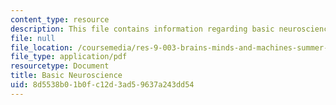 ```yaml
---
content_type: resource
description: This file contains information regarding basic neuroscience.
file: null
file_location: /coursemedia/res-9-003-brains-minds-and-machines-summer-course-summer-2015/8d5538b01b0fc12d3ad59637a243dd54_MITRES_9_003SUM15_tut1.pdf
file_type: application/pdf
resourcetype: Document
title: Basic Neuroscience
uid: 8d5538b0-1b0f-c12d-3ad5-9637a243dd54
---
```

